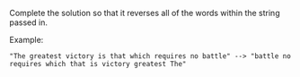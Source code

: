 Complete the solution so that it reverses all of the words within the string passed in. 

Example:

```
"The greatest victory is that which requires no battle" --> "battle no requires which that is victory greatest The"
```

